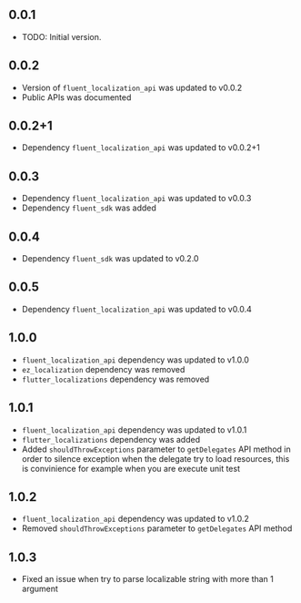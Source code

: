 ## 0.0.1

* TODO: Initial version.

## 0.0.2

* Version of `fluent_localization_api` was updated to v0.0.2
* Public APIs was documented

## 0.0.2+1

* Dependency `fluent_localization_api` was updated to v0.0.2+1

## 0.0.3

* Dependency `fluent_localization_api` was updated to v0.0.3
* Dependency `fluent_sdk` was added

## 0.0.4

* Dependency `fluent_sdk` was updated to v0.2.0

## 0.0.5

* Dependency `fluent_localization_api` was updated to v0.0.4

## 1.0.0

* `fluent_localization_api` dependency was updated to v1.0.0
* `ez_localization` dependency was removed
* `flutter_localizations` dependency was removed

## 1.0.1

* `fluent_localization_api` dependency was updated to v1.0.1
* `flutter_localizations` dependency was added
* Added `shouldThrowExceptions` parameter to `getDelegates` API method in order to silence exception when the delegate try to load resources, this is convinience for example when you are execute unit test

## 1.0.2

* `fluent_localization_api` dependency was updated to v1.0.2
* Removed `shouldThrowExceptions` parameter to `getDelegates` API method 

## 1.0.3

* Fixed an issue when try to parse localizable string with more than 1 argument 